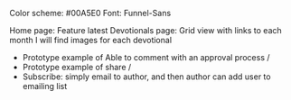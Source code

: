 Color scheme: #00A5E0
Font: Funnel-Sans

Home page: Feature latest
Devotionals page: Grid view with links to each month
I will find images for each devotional

- Prototype example of Able to comment with an approval process /
- Prototype example of share /
- Subscribe: simply email to author, and then author can add user to emailing list


